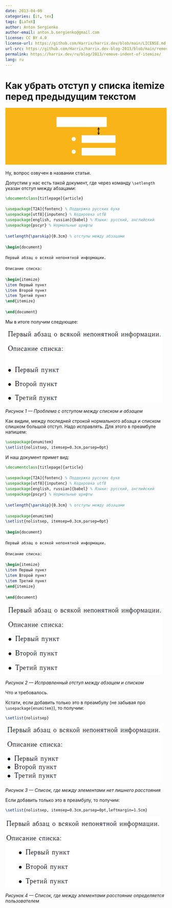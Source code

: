 ```yaml
---
date: 2013-04-06
categories: [it, tex]
tags: [LaTeX]
author: Anton Sergienko
author-email: anton.b.sergienko@gmail.com
license: CC BY 4.0
license-url: https://github.com/Harrix/harrix.dev/blob/main/LICENSE.md
url-src: https://github.com/Harrix/harrix.dev-blog-2013/blob/main/remove-indent-of-itemize/remove-indent-of-itemize.md
permalink: https://harrix.dev/ru/blog/2013/remove-indent-of-itemize/
lang: ru
---
```


# Как убрать отступ у списка itemize перед предыдущим текстом

![Featured image](featured-image.svg)

Ну, вопрос озвучен в названии статьи.

Допустим у нас есть такой документ, где через команду `\setlength` указан отступ между абзацами:

```tex
\documentclass[titlepage]{article}

\usepackage[T2A]{fontenc} % Поддержка русских букв
\usepackage[utf8]{inputenc} % Кодировка utf8
\usepackage[english, russian]{babel} % Языки: русский, английский
\usepackage{pscyr} % Нормальные шрифты

\setlength{\parskip}{0.3cm} % отступы между абзацами

\begin{document}

Первый абзац о всякой непонятной информации.

Описание списка:

\begin{itemize}
\item Первый пункт
\item Второй пункт
\item Третий пункт
\end{itemize}

\end{document}
```

Мы в итоге получим следующее:

![Проблема с отступом между списком и абзацем](img/list_01.png)

_Рисунок 1 — Проблема с отступом между списком и абзацем_

Как видим, между последней строкой нормального абзаца и списком слишком большой отступ. Надо исправлять. Для этого в преамбуле напишем:

```tex
\usepackage{enumitem}
\setlist{nolistsep, itemsep=0.3cm,parsep=0pt}
```

И наш документ примет вид:

```tex
\documentclass[titlepage]{article}

\usepackage[T2A]{fontenc} % Поддержка русских букв
\usepackage[utf8]{inputenc} % Кодировка utf8
\usepackage[english, russian]{babel} % Языки: русский, английский
\usepackage{pscyr} % Нормальные шрифты

\setlength{\parskip}{0.3cm} % отступы между абзацами

\usepackage{enumitem}
\setlist{nolistsep, itemsep=0.3cm,parsep=0pt}

\begin{document}

Первый абзац о всякой непонятной информации.

Описание списка:

\begin{itemize}
\item Первый пункт
\item Второй пункт
\item Третий пункт
\end{itemize}

\end{document}
```

![Исправленный отступ между абзацем и списком](img/list_02.png)

_Рисунок 2 — Исправленный отступ между абзацем и списком_

Что и требовалось.

Кстати, если добавить только это в преамбулу (не забывая про `\usepackage{enumitem}`), то получим:

```tex
\setlist{nolistsep}
```

![Список, где между элементами нет лишнего расстояния](img/list_03.png)

_Рисунок 3 — Список, где между элементами нет лишнего расстояния_

Если добавить только это в преамбулу, то получим:

```tex
\setlist{nolistsep, itemsep=0.3cm,parsep=0pt,leftmargin=1.5cm}
```

![Список, где между элементами расстояние определяется пользователем](img/result.png)

_Рисунок 4 — Список, где между элементами расстояние определяется пользователем_
